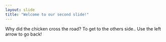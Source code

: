 ```yaml
---
layout: slide
title: "Welcome to our second slide!"
---
```

Why did the chicken cross the road? To get to the others side..
Use the left arrow to go back!
